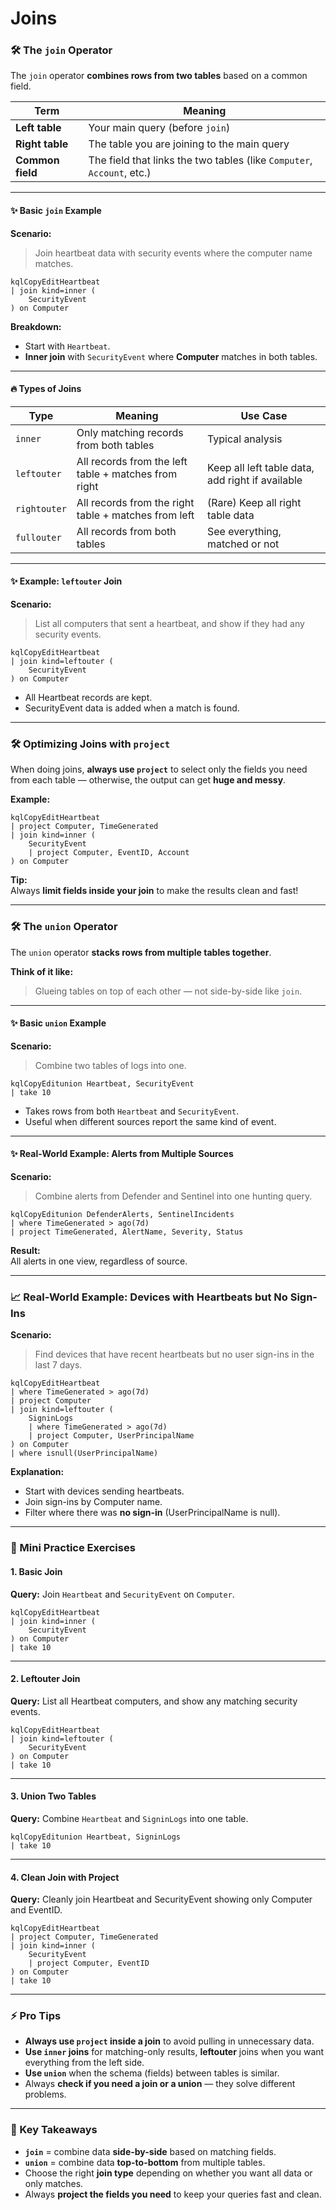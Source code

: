 # Joins

### 🛠️ The `join` Operator

The `join` operator **combines rows from two tables** based on a common field.

| Term             | Meaning                                                                |
| ---------------- | ---------------------------------------------------------------------- |
| **Left table**   | Your main query (before `join`)                                        |
| **Right table**  | The table you are joining to the main query                            |
| **Common field** | The field that links the two tables (like `Computer`, `Account`, etc.) |

***

#### ✨ Basic `join` Example

**Scenario:**

> Join heartbeat data with security events where the computer name matches.

```kql
kqlCopyEditHeartbeat
| join kind=inner (
    SecurityEvent
) on Computer
```

**Breakdown:**

* Start with `Heartbeat`.
* **Inner join** with `SecurityEvent` where **Computer** matches in both tables.

***

#### 🔥 Types of Joins

| Type         | Meaning                                              | Use Case                                         |
| ------------ | ---------------------------------------------------- | ------------------------------------------------ |
| `inner`      | Only matching records from both tables               | Typical analysis                                 |
| `leftouter`  | All records from the left table + matches from right | Keep all left table data, add right if available |
| `rightouter` | All records from the right table + matches from left | (Rare) Keep all right table data                 |
| `fullouter`  | All records from both tables                         | See everything, matched or not                   |

***

#### ✨ Example: `leftouter` Join

**Scenario:**

> List all computers that sent a heartbeat, and show if they had any security events.

```kql
kqlCopyEditHeartbeat
| join kind=leftouter (
    SecurityEvent
) on Computer
```

* All Heartbeat records are kept.
* SecurityEvent data is added when a match is found.

***

### 🛠️ Optimizing Joins with `project`

When doing joins, **always use `project`** to select only the fields you need from each table — otherwise, the output can get **huge and messy**.

**Example:**

```kql
kqlCopyEditHeartbeat
| project Computer, TimeGenerated
| join kind=inner (
    SecurityEvent
    | project Computer, EventID, Account
) on Computer
```

**Tip:**\
Always **limit fields inside your join** to make the results clean and fast!

***

### 🛠️ The `union` Operator

The `union` operator **stacks rows from multiple tables together**.

**Think of it like:**

> Glueing tables on top of each other — not side-by-side like `join`.

***

#### ✨ Basic `union` Example

**Scenario:**

> Combine two tables of logs into one.

```kql
kqlCopyEditunion Heartbeat, SecurityEvent
| take 10
```

* Takes rows from both `Heartbeat` and `SecurityEvent`.
* Useful when different sources report the same kind of event.

***

#### ✨ Real-World Example: Alerts from Multiple Sources

**Scenario:**

> Combine alerts from Defender and Sentinel into one hunting query.

```kql
kqlCopyEditunion DefenderAlerts, SentinelIncidents
| where TimeGenerated > ago(7d)
| project TimeGenerated, AlertName, Severity, Status
```

**Result:**\
All alerts in one view, regardless of source.

***

### 📈 Real-World Example: Devices with Heartbeats but No Sign-Ins

**Scenario:**

> Find devices that have recent heartbeats but no user sign-ins in the last 7 days.

```kql
kqlCopyEditHeartbeat
| where TimeGenerated > ago(7d)
| project Computer
| join kind=leftouter (
    SigninLogs
    | where TimeGenerated > ago(7d)
    | project Computer, UserPrincipalName
) on Computer
| where isnull(UserPrincipalName)
```

**Explanation:**

* Start with devices sending heartbeats.
* Join sign-ins by Computer name.
* Filter where there was **no sign-in** (UserPrincipalName is null).

***

### 📝 Mini Practice Exercises

#### 1. Basic Join

**Query:** Join `Heartbeat` and `SecurityEvent` on `Computer`.

```kql
kqlCopyEditHeartbeat
| join kind=inner (
    SecurityEvent
) on Computer
| take 10
```

***

#### 2. Leftouter Join

**Query:** List all Heartbeat computers, and show any matching security events.

```kql
kqlCopyEditHeartbeat
| join kind=leftouter (
    SecurityEvent
) on Computer
| take 10
```

***

#### 3. Union Two Tables

**Query:** Combine `Heartbeat` and `SigninLogs` into one table.

```kql
kqlCopyEditunion Heartbeat, SigninLogs
| take 10
```

***

#### 4. Clean Join with Project

**Query:** Cleanly join Heartbeat and SecurityEvent showing only Computer and EventID.

```kql
kqlCopyEditHeartbeat
| project Computer, TimeGenerated
| join kind=inner (
    SecurityEvent
    | project Computer, EventID
) on Computer
| take 10
```

***

### ⚡ Pro Tips

* **Always use `project` inside a join** to avoid pulling in unnecessary data.
* **Use `inner` joins** for matching-only results, **leftouter** joins when you want everything from the left side.
* **Use `union`** when the schema (fields) between tables is similar.
* Always **check if you need a join or a union** — they solve different problems.

***

### 📢 Key Takeaways

* **`join`** = combine data **side-by-side** based on matching fields.
* **`union`** = combine data **top-to-bottom** from multiple tables.
* Choose the right **join type** depending on whether you want all data or only matches.
* Always **project the fields you need** to keep your queries fast and clean.
